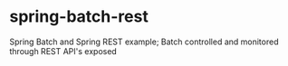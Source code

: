 # spring-batch-rest
Spring Batch and Spring REST example; Batch controlled and monitored through REST API's exposed
